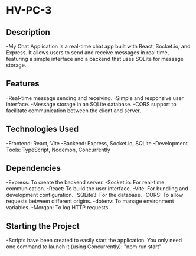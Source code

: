 # HV-PC-3

## Description

-My Chat Application is a real-time chat app built with React, Socket.io, and Express. It allows users to send and receive messages in real time, featuring a simple interface and a backend that uses SQLite for message storage.

## Features

-Real-time message sending and receiving.
-Simple and responsive user interface.
-Message storage in an SQLite database.
-CORS support to facilitate communication between the client and server.

## Technologies Used

-Frontend: React, Vite
-Backend: Express, Socket.io, SQLite
-Development Tools: TypeScript, Nodemon, Concurrently

## Dependencies

-Express: To create the backend server.
-Socket.io: For real-time communication.
-React: To build the user interface.
-Vite: For bundling and development configuration.
-SQLite3: For the database.
-CORS: To allow requests between different origins.
-dotenv: To manage environment variables.
-Morgan: To log HTTP requests.

## Starting the Project

-Scripts have been created to easily start the application. You only need one command to launch it (using Concurrently):
"npm run start"
